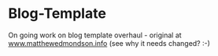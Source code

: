 Blog-Template
=============

On going work on blog template overhaul - original at www.matthewedmondson.info (see why it needs changed? :-)
